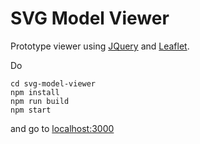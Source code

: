 # SVG Model Viewer

Prototype viewer using [JQuery](https://jquery.com) and [Leaflet](https://leafletjs.com).

Do

    cd svg-model-viewer
    npm install
    npm run build
    npm start

and go to [localhost:3000](http://localhost:3000)
